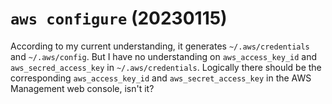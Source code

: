 # `aws configure` (20230115)
According to my current understanding, it generates `~/.aws/credentials` and `~/.aws/config`. But I have no understanding on `aws_access_key_id` and `aws_secred_access_key` in `~/.aws/credentials`. Logically there should be the corresponding `aws_access_key_id` and `aws_secret_access_key` in the AWS Management web console, isn't it?
